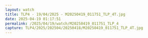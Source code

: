 ```yaml
---
layout: watch
title: TLP4 - 19/04/2025 - M20250419_011751_TLP_4T.jpg
date: 2025-04-19 01:17:51
permalink: /2025/04/19/watch/M20250419_011751_TLP_4
capture: TLP4/2025/202504/20250418/M20250419_011751_TLP_4T.jpg
---
```

